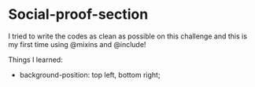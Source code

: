 # Social-proof-section

I tried to write the codes as clean as possible on this challenge and this is my first time using @mixins and @include!

Things I learned:
 - background-position: top left, bottom right;
